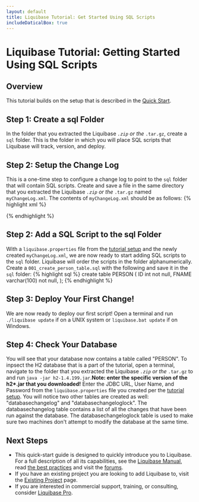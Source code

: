 ```yaml
---
layout: default
title: Liquibase Tutorial: Get Started Using SQL Scripts
includeDaticalBox: true
---
```

# Liquibase Tutorial: Getting Started Using SQL Scripts #

## Overview ##
This tutorial builds on the setup that is described in the [Quick Start](../quickstart.html).

## Step 1: Create a sql Folder ##

In the folder that you extracted the Liquibase <code class="explicit">*.zip</code> or the <code class="explicit">*.tar.gz</code>, create a <code class="explicit">sql</code> folder. This is the folder in which you will place SQL scripts that Liquibase will track, version, and deploy.

## Step 2: Setup the Change Log ##

This is a one-time step to configure a change log to point to the <code class="explicit">sql</code> folder that will contain SQL scripts. Create and save a file in the same directory that you extracted the Liquibase <code class="explicit">*.zip</code> or the <code class="explicit">*.tar.gz</code> named <code class="explicit">myChangeLog.xml</code>. The contents of <code class="explicit">myChangeLog.xml</code> should be as follows:
{% highlight xml %}
<?xml version="1.0" encoding="UTF-8"?>
<databaseChangeLog
  xmlns="http://www.liquibase.org/xml/ns/dbchangelog"
  xmlns:xsi="http://www.w3.org/2001/XMLSchema-instance"
  xsi:schemaLocation="http://www.liquibase.org/xml/ns/dbchangelog
         http://www.liquibase.org/xml/ns/dbchangelog/dbchangelog-3.1.xsd">

  <includeAll path="/sql"/>
</databaseChangeLog>
{% endhighlight %}

## Step 2: Add a SQL Script to the sql Folder ##
With a <code class="explicit">liquibase.properties</code> file from the [tutorial setup](../quickstart.html) and the newly created <code class="explicit">myChangeLog.xml</code>, we are now ready to start adding SQL scripts to the <code class="explicit">sql</code> folder. Liquibase will order the scripts in the folder alphanumerically. Create a <code class="explicit">001_create_person_table.sql</code> with the following and save it in the <code class="explicit">sql</code> folder:
{% highlight sql %}
create table PERSON (
    ID int not null,
    FNAME varchar(100) not null,
);
{% endhighlight %}

## Step 3: Deploy Your First Change! ##

We are now ready to deploy our first script! Open a terminal and run <code class="explicit">./liquibase update</code> if on a UNIX system or <code class="explicit">liquibase.bat update</code> if on Windows.

## Step 4: Check Your Database ##

You will see that your database now contains a table called "PERSON". To inpsect the H2 database that is a part of the tutorial, open a terminal, navigate to the folder that you extracted the Liquibase <code class="explicit">*.zip</code> or the <code class="explicit">*.tar.gz</code> to and run <code class="explicit">java -jar h2-1.4.199.jar</code>.<strong>Note: enter the specific version of the h2*.jar that you downloaded!</strong> Enter the JDBC URL, User Name, and Password from the <code class="explicit">liquibase.properties</code> file you created per the [tutorial setup](../quickstart.html). You will notice two other tables are created as well: "databasechangelog" and "databasechangeloglock". The databasechangelog table contains a list of all the changes that have been run against the database. The databasechangeloglock table is used to make sure two machines don't attempt to modify the database at the same time.

## Next Steps ##

* This quick-start guide is designed to quickly introduce you to Liquibase. For a full description of all its capabilities, see the [Liquibase Manual](http://www.liquibase.org/documentation/index.html), read [the best practices](https://www.liquibase.org/bestpractices.html) and visit the [forums](http://www.liquibase.org/community/index.html). 
* If you have an existing project you are looking to add Liquibase to, visit the [Existing Project](https://www.liquibase.org/documentation/existing_project.html) page.
* If you are interested in commercial support, training, or consulting, consider <a href="https://download.liquibase.org" target="_blank" onClick="trackOutboundLink(this, 'Datical', 'Liquibase RFI'); return false">Liquibase Pro</a>.
